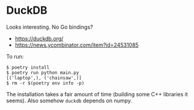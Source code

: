 # DuckDB

Looks interesting. No Go bindings?

- https://duckdb.org/
- https://news.ycombinator.com/item?id=24531085

To run:

```console
$ poetry install
$ poetry run python main.py
[('laptop',), ('chainsaw',)]
$ rm -r $(poetry env info -p)
```

The installation takes a fair amount of time (building some C++ libraries it
seems). Also somehow `duckdb` depends on numpy.
